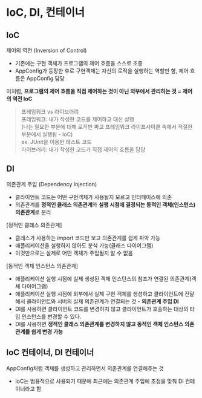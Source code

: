 # IoC, DI, 컨테이너

## IoC
제어의 역전 (Inversion of Control)

- 기존에는 구현 객체가 프로그램의 제어 흐름을 스스로 조종
- AppConfig가 등장한 후로 구현객체는 자신의 로직을 실행하는 역할만 함, 제어 흐름은 AppConfig 담당

이처럼, **프로그램의 제어 흐름을 직접 제어하는 것이 아닌 외부에서 관리하는 것 = 제어의 역전 IoC**

> 프레임워크 vs 라이브러리  
> 프레임워크: 내가 작성한 코드를 제어하고 대신 실행  
>    (나는 필요한 부분에 대해 로직만 짜고 프레임워크 라이프사이클 속에서 적절한 부분에서 실행됨 - IoC)  
>    ex. JUnit을 이용한 테스트 코드  
> 라이브러리: 내가 작성한 코드가 직접 제어의 흐름을 담당


## DI
의존관계 주입 (Dependency Injection)

- 클라이언트 코드는 어떤 구현객체가 사용될지 모르고 인터페이스에 의존
- 의존관계를 **정적인 클래스 의존관계**와 **실행 시점에 결정되는 동적인 객체(인스턴스) 의존관계**로 분리

[정적인 클래스 의존관계]
- 클래스가 사용하는 import 코드만 보고 의존관계를 쉽게 파악 가능
- 애플리케이션을 실행하지 않아도 분석 가능(클래스 다이어그램)
- 이것만으로는 실제로 어떤 객체가 주입될지 알 수 없음

[동적인 객체 인스턴스 의존관계]
- 애플리케이션 실행 시점에 실제 생성된 객체 인스턴스의 참조가 연결된 의존관계(객체 다이어그램)
- 애플리케이션 실행 시점에 외부에서 실제 구현 객체를 생성하고 클라이언트에 전달해서 클라이언트와 서버의 실제 의존관계가 연결되는 것 - **의존관계 주입 DI**
- DI를 사용하면 클라이언트 코드를 변경하지 않고 클라이언트가 호출하는 대상의 타입 인스턴스를 변경할 수 있다.
- DI를 사용하면 **정적인 클래스 의존관계를 변경하지 않고 동적인 객체 인스턴스 의존관계를 쉽게 변경 가능**

## IoC 컨테이너, DI 컨테이너
AppConfig처럼 객체를 생성하고 관리하면서 의존관계를 연결해주는 것
- IoC는 범용적으로 사용되기 때문에 최근에는 의존관계 주입에 초점을 맞춰 DI 컨테이너라고 함
